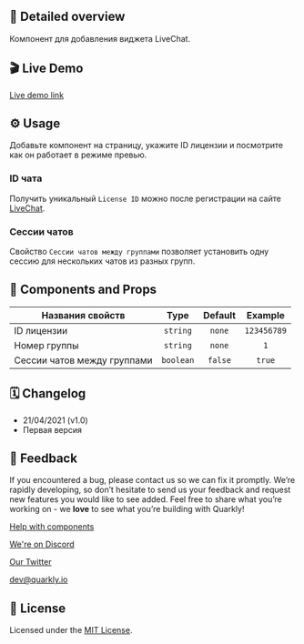 ## 📖 Detailed overview

Компонент для добавления виджета LiveChat.

## 🎬 Live Demo

[Live demo link](https://quarkly-catalog.netlify.app/livechat/)

## ⚙️ Usage

Добавьте компонент на страницу, укажите ID лицензии и посмотрите как он работает в режиме превью.

### ID чата

Получить уникальный `License ID` можно после регистрации на сайте [LiveChat](https://developers.facebook.com/apps).

### Сессии чатов

Свойство `Сессии чатов между группами` позволяет установить одну сессию для нескольких чатов из разных групп.

## 🧩 Components and Props

| Названия свойств            |   Type    | Default |   Example   |
| --------------------------- | :-------: | :-----: | :---------: |
| ID лицензии                 | `string`  | `none`  | `123456789` |
| Номер группы                | `string`  | `none`  |     `1`     |
| Сессии чатов между группами | `boolean` | `false` |   `true`    |

## 🗓 Changelog

-   21/04/2021 (v1.0)
-   Первая версия

## 📮 Feedback

If you encountered a bug, please contact us so we can fix it promptly. We’re rapidly developing, so don’t hesitate to send us your feedback and request new features you would like to see added. Feel free to share what you’re working on - we **love** to see what you’re building with Quarkly!

[Help with components](https://community.quarkly.io/c/requests/11)

[We're on Discord](https://discord.gg/f9KhSMGX)

[Our Twitter](https://twitter.com/quarklyapp)

[dev@quarkly.io](mailto:dev@quarkly.io)

## 📝 License

Licensed under the [MIT License](./LICENSE).
